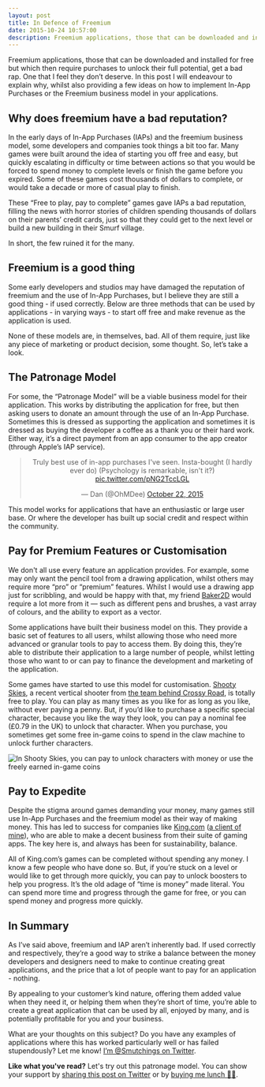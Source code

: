 ```yaml
---
layout: post
title: In Defence of Freemium
date: 2015-10-24 10:57:00
description: Freemium applications, those that can be downloaded and installed for free but which then require purchases to unlock their full potential, get a bad rap.
---
```

Freemium applications, those that can be downloaded and installed for free but which then require purchases to unlock their full potential, get a bad rap. One that I feel they don’t deserve. In this post I will endeavour to explain why, whilst also providing a few ideas on how to implement In-App Purchases or the Freemium business model in your applications.

## Why does freemium have a bad reputation?

In the early days of In-App Purchases (IAPs) and the freemium business model, some developers and companies took things a bit too far. Many games were built around the idea of starting you off free and easy, but quickly escalating in difficulty or time between actions so that you would be forced to spend money to complete levels or finish the game before you expired. Some of these games cost thousands of dollars to complete, or would take a decade or more of casual play to finish.

These “Free to play, pay to complete” games gave IAPs a bad reputation, filling the news with horror stories of children spending thousands of dollars on their parents’ credit cards, just so that they could get to the next level or build a new building in their Smurf village. 

In short, the few ruined it for the many.

## Freemium is a good thing

Some early developers and studios may have damaged the reputation of freemium and the use of In-App Purchases, but I believe they are still a good thing - if used correctly. Below are three methods that can be used by applications - in varying ways - to start off free and make revenue as the application is used.

None of these models are, in themselves, bad. All of them require, just like any piece of marketing or product decision, some thought. So, let’s take a look.

## The Patronage Model

For some, the “Patronage Model” will be a viable business model for their application. This works by distributing the application for free, but then asking users to donate an amount through the use of an In-App Purchase. Sometimes this is dressed as supporting the application and sometimes it is dressed as buying the developer a coffee as a thank you or their hard work. Either way, it’s a direct payment from an app consumer to the app creator (through Apple’s IAP service).

<center><blockquote class="twitter-tweet" lang="en"><p lang="en" dir="ltd">Truly best use of in-app purchases I&#39;ve seen. Insta-bought (I hardly ever do)&#10;&#10;(Psychology is remarkable, isn&#39;t it?) <a href="https://t.co/pNG2TccLGL">pic.twitter.com/pNG2TccLGL</a></p>&mdash; Dan (@OhMDee) <a href="https://twitter.com/OhMDee/status/656996128764727296">October 22, 2015</a></blockquote> <script async src="//platform.twitter.com/widgets.js" charset="utf-8"></script></center>

This model works for applications that have an enthusiastic or large user base. Or where the developer has built up social credit and respect within the community.

## Pay for Premium Features or Customisation

We don't all use every feature an application provides. For example, some may only want the pencil tool from a drawing application, whilst others may require more “pro” or “premium” features. Whilst I would use a drawing app just for scribbling, and would be happy with that, my friend [Baker2D](https://www.facebook.com/baker2d) would require a lot more from it — such as different pens and brushes, a vast array of colours, and the ability to export as a vector.

Some applications have built their business model on this. They provide a basic set of features to all users, whilst allowing those who need more advanced or granular tools to pay to access them. By doing this, they’re able to distribute their application to a large number of people, whilst letting those who want to or can pay to finance the development and marketing of the application.

Some games have started to use this model for customisation. [Shooty Skies](http://shootyskies.com), a recent vertical shooter from [the team behind Crossy Road](http://mightygamesgroup.com), is totally free to play. You can play as many times as you like for as long as you like, without ever paying a penny. But, if you’d like to purchase a specific special character, because you like the way they look, you can pay a nominal fee (£0.79 in the UK) to unlock that character. When you purchase, you sometimes get some free in-game coins to spend in the claw machine to unlock further characters.

![In Shooty Skies, you can pay to unlock characters with money or use the freely earned in-game coins](/im/g/shootyskiesclawmachine.png)

## Pay to Expedite

Despite the stigma around games demanding your money, many games still use In-App Purchases and the freemium model as their way of making money. This has led to success for companies like [King.com](http://www.king.com) ([a client of mine](http://samhutchings.co/project/king-com/)), who are able to make a decent business from their suite of gaming apps. The key here is, and always has been for sustainability, balance.

All of King.com’s games can be completed without spending any money. I know a few people who have done so. But, if you’re stuck on a level or would like to get through more quickly, you can pay to unlock boosters to help you progress. It’s the old adage of “time is money” made literal. You can spend more time and progress through the game for free, or you can spend money and progress more quickly.

## In Summary

As I’ve said above, freemium and IAP aren’t inherently bad. If used correctly and respectively, they’re a good way to strike a balance between the money developers and designers need to make to continue creating great applications, and the price that a lot of people want to pay for an application - nothing. 

By appealing to your customer’s kind nature, offering them added value when they need it, or helping them when they’re short of time, you’re able to create a great application that can be used by all, enjoyed by many, and is potentially profitable for you and your business.

What are your thoughts on this subject? Do you have any examples of applications where this has worked particularly well or has failed stupendously? Let me know! [I’m @Smutchings on Twitter](http://www.twitter.com/Smutchings).

**Like what you've read?** Let's try out this patronage model. You can show your support by <a class="twitter_link" href="http://twitter.com/intent/tweet?text=In+Defence+of+Freemium+-+A+post+by+@Smutchings+on+the+virtues+of+the+freemium+business+model.%0A%0ARead+it+at%3A&url=http%3A//blog.samhutchings.co/in-defence-of-freemium%21" target="_blank">sharing this post on Twitter</a> or by [buying me lunch 🍔🍟](https://plasso.co/hi@samhutchings.co).